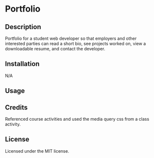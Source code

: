 # Portfolio

## Description

Portfolio for a student web developer so that employers and other interested parties can read a short bio, see projects worked on, view a downloadable resume, and contact the developer. 

## Installation

N/A

## Usage



## Credits

Referenced course activities and used the media query css from a class activity.

## License

Licensed under the MIT license. 
